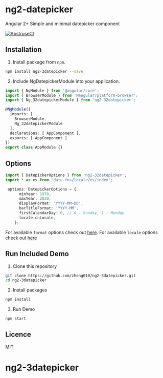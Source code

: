 # ng2-datepicker

Angular 2+ Simple and minimal datepicker component

[![AbstruseCI](https://abstruse.bleenco.io/badge/6)](https://abstruse.bleenco.io/repo/6)

<p align="center">
</p>

<p align="center">
</p>

## Installation

1. Install package from `npm`.

```sh
npm install ng2-3datepicker --save
```

2. Include NgDatepickerModule into your application.

```ts
import { NgModule } from '@angular/core';
import { BrowserModule } from '@angular/platform-browser';
import { Ng_32datepickerModule } from 'ng2-32datepicker';

@NgModule({
  imports: [
    BrowserModule,
    Ng_32datepickerModule
  ],
  declarations: [ AppComponent ],
  exports: [ AppComponent ]
})
export class AppModule {}
```

## Options

```ts
import { DatepickerOptions } from 'ng2-32datepicker';
import * as es from 'date-fns/locale/es/index';

 options: DatepickerOptions = {
      minYear: 1970,
      maxYear: 2030,
      displayFormat: 'YYYY-MM-DD',
      barTitleFormat: 'YYYY-MM',
      firstCalendarDay: 0, // 0 - Sunday, 1 - Monday
      locale:cnLocale,
    };
```

For available `format` options check out [here](https://date-fns.org/docs/format).
For available `locale` options check out [here](https://date-fns.org/v1.28.5/docs/I18n)

## Run Included Demo

1. Clone this repository

```sh
git clone https://github.com/zheng010/ng2-3datepicker.git
cd ng2-3datepicker
```

2. Install packages

```sh
npm install
```

3. Run Demo

```sh
npm start
```

## Licence

MIT
# ng2-3datepicker
